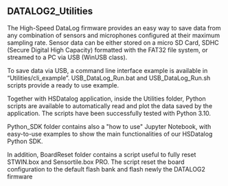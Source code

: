 ## __DATALOG2_Utilities__


The High-Speed DataLog firmware provides an easy way to save data from any combination 
of sensors and microphones configured at their maximum sampling rate.
Sensor data can be either stored on a micro SD Card, SDHC (Secure Digital High Capacity) 
formatted with the FAT32 file system, or streamed to a PC via USB (WinUSB class).

To save data via USB, a command line interface example is available in 
“Utilities/cli_example”.
USB_DataLog_Run.bat and USB_DataLog_Run.sh scripts provide a ready to use example.

Together with HSDatalog application, inside the Utilities folder, Python 
scripts are available to automatically read and plot the data saved by the application. 
The scripts have been successfully tested with Python 3.10. 

Python_SDK folder contains also a "how to use" Jupyter Notebook, with easy-to-use examples
to show the main functionalities of our HSDatalog Python SDK.

In addition, BoardReset folder contains a script useful to fully reset STWIN.box and 
Sensortile.box PRO. The script reset the board configuration to the default flash bank
and flash newly the DATALOG2 firmware
